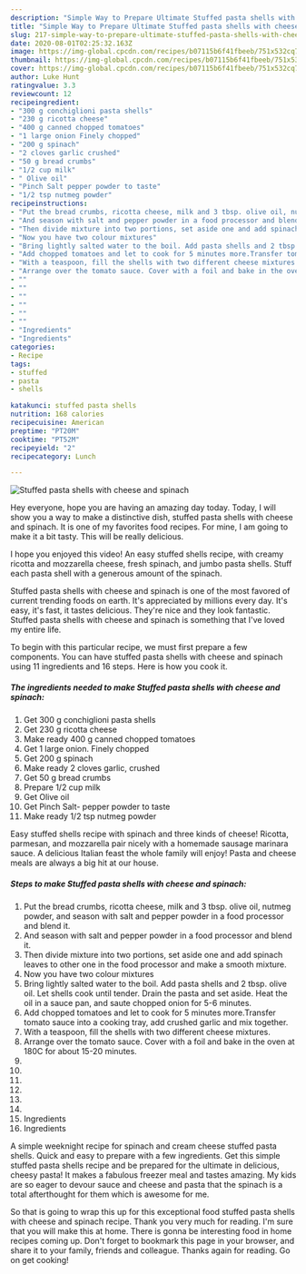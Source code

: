 ```yaml
---
description: "Simple Way to Prepare Ultimate Stuffed pasta shells with cheese and spinach"
title: "Simple Way to Prepare Ultimate Stuffed pasta shells with cheese and spinach"
slug: 217-simple-way-to-prepare-ultimate-stuffed-pasta-shells-with-cheese-and-spinach
date: 2020-08-01T02:25:32.163Z
image: https://img-global.cpcdn.com/recipes/b07115b6f41fbeeb/751x532cq70/stuffed-pasta-shells-with-cheese-and-spinach-recipe-main-photo.jpg
thumbnail: https://img-global.cpcdn.com/recipes/b07115b6f41fbeeb/751x532cq70/stuffed-pasta-shells-with-cheese-and-spinach-recipe-main-photo.jpg
cover: https://img-global.cpcdn.com/recipes/b07115b6f41fbeeb/751x532cq70/stuffed-pasta-shells-with-cheese-and-spinach-recipe-main-photo.jpg
author: Luke Hunt
ratingvalue: 3.3
reviewcount: 12
recipeingredient:
- "300 g conchiglioni pasta shells"
- "230 g ricotta cheese"
- "400 g canned chopped tomatoes"
- "1 large onion Finely chopped"
- "200 g spinach"
- "2 cloves garlic crushed"
- "50 g bread crumbs"
- "1/2 cup milk"
- " Olive oil"
- "Pinch Salt pepper powder to taste"
- "1/2 tsp nutmeg powder"
recipeinstructions:
- "Put the bread crumbs, ricotta cheese, milk and 3 tbsp. olive oil, nutmeg powder, and season with salt and pepper powder in a food processor and blend it."
- "And season with salt and pepper powder in a food processor and blend it."
- "Then divide mixture into two portions, set aside one and add spinach leaves to other one in the food processor and make a smooth mixture."
- "Now you have two colour mixtures"
- "Bring lightly salted water to the boil. Add pasta shells and 2 tbsp. olive oil. Let shells cook until tender. Drain the pasta and set aside. Heat the oil in a sauce pan, and saute chopped onion for 5-6 minutes."
- "Add chopped tomatoes and let to cook for 5 minutes more.Transfer tomato sauce into a cooking tray, add crushed garlic and mix together."
- "With a teaspoon, fill the shells with two different cheese mixtures."
- "Arrange over the tomato sauce. Cover with a foil and bake in the oven at 180C for about 15-20 minutes."
- ""
- ""
- ""
- ""
- ""
- ""
- "Ingredients"
- "Ingredients"
categories:
- Recipe
tags:
- stuffed
- pasta
- shells

katakunci: stuffed pasta shells 
nutrition: 168 calories
recipecuisine: American
preptime: "PT20M"
cooktime: "PT52M"
recipeyield: "2"
recipecategory: Lunch

---
```



![Stuffed pasta shells with cheese and spinach](https://img-global.cpcdn.com/recipes/b07115b6f41fbeeb/751x532cq70/stuffed-pasta-shells-with-cheese-and-spinach-recipe-main-photo.jpg)

Hey everyone, hope you are having an amazing day today. Today, I will show you a way to make a distinctive dish, stuffed pasta shells with cheese and spinach. It is one of my favorites food recipes. For mine, I am going to make it a bit tasty. This will be really delicious.

I hope you enjoyed this video! An easy stuffed shells recipe, with creamy ricotta and mozzarella cheese, fresh spinach, and jumbo pasta shells. Stuff each pasta shell with a generous amount of the spinach.

Stuffed pasta shells with cheese and spinach is one of the most favored of current trending foods on earth. It's appreciated by millions every day. It's easy, it's fast, it tastes delicious. They're nice and they look fantastic. Stuffed pasta shells with cheese and spinach is something that I've loved my entire life.


To begin with this particular recipe, we must first prepare a few components. You can have stuffed pasta shells with cheese and spinach using 11 ingredients and 16 steps. Here is how you cook it.

<!--inarticleads1-->

##### The ingredients needed to make Stuffed pasta shells with cheese and spinach:

1. Get 300 g conchiglioni pasta shells
1. Get 230 g ricotta cheese
1. Make ready 400 g canned chopped tomatoes
1. Get 1 large onion. Finely chopped
1. Get 200 g spinach
1. Make ready 2 cloves garlic, crushed
1. Get 50 g bread crumbs
1. Prepare 1/2 cup milk
1. Get  Olive oil
1. Get Pinch Salt- pepper powder to taste
1. Make ready 1/2 tsp nutmeg powder


Easy stuffed shells recipe with spinach and three kinds of cheese! Ricotta, parmesan, and mozzarella pair nicely with a homemade sausage marinara sauce. A delicious Italian feast the whole family will enjoy! Pasta and cheese meals are always a big hit at our house. 

<!--inarticleads2-->

##### Steps to make Stuffed pasta shells with cheese and spinach:

1. Put the bread crumbs, ricotta cheese, milk and 3 tbsp. olive oil, nutmeg powder, and season with salt and pepper powder in a food processor and blend it.
1. And season with salt and pepper powder in a food processor and blend it.
1. Then divide mixture into two portions, set aside one and add spinach leaves to other one in the food processor and make a smooth mixture.
1. Now you have two colour mixtures
1. Bring lightly salted water to the boil. Add pasta shells and 2 tbsp. olive oil. Let shells cook until tender. Drain the pasta and set aside. Heat the oil in a sauce pan, and saute chopped onion for 5-6 minutes.
1. Add chopped tomatoes and let to cook for 5 minutes more.Transfer tomato sauce into a cooking tray, add crushed garlic and mix together.
1. With a teaspoon, fill the shells with two different cheese mixtures.
1. Arrange over the tomato sauce. Cover with a foil and bake in the oven at 180C for about 15-20 minutes.
1. 
1. 
1. 
1. 
1. 
1. 
1. Ingredients
1. Ingredients


A simple weeknight recipe for spinach and cream cheese stuffed pasta shells. Quick and easy to prepare with a few ingredients. Get this simple stuffed pasta shells recipe and be prepared for the ultimate in delicious, cheesy pasta! It makes a fabulous freezer meal and tastes amazing. My kids are so eager to devour sauce and cheese and pasta that the spinach is a total afterthought for them which is awesome for me. 

So that is going to wrap this up for this exceptional food stuffed pasta shells with cheese and spinach recipe. Thank you very much for reading. I'm sure that you will make this at home. There is gonna be interesting food in home recipes coming up. Don't forget to bookmark this page in your browser, and share it to your family, friends and colleague. Thanks again for reading. Go on get cooking!
